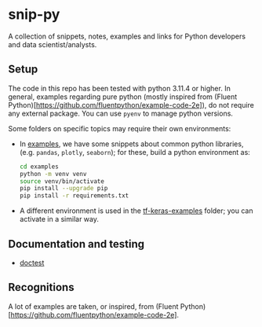 # snip-py

A collection of snippets, notes, examples and links for Python developers and data scientist/analysts.

## Setup

The code in this repo has been tested with python 3.11.4 or higher. In general, examples regarding
pure python (mostly inspired from (Fluent Python)[https://github.com/fluentpython/example-code-2e]),
do not require any external package. You can use `pyenv` to manage python versions.

Some folders on specific topics may require their own environments:

- In [examples](examples), we have some snippets about common python libraries, (e.g. `pandas`, `plotly`, `seaborn`); for these, build a python environment as:

  ```sh
  cd examples
  python -m venv venv
  source venv/bin/activate
  pip install --upgrade pip
  pip install -r requirements.txt
  ```

- A different environment is used in the [tf-keras-examples](tf-keras-examples) folder; you can activate in a similar way.

## Documentation and testing

- [doctest](docs/documentation.md)

## Recognitions

A lot of examples are taken, or inspired, from (Fluent Python)[https://github.com/fluentpython/example-code-2e].
